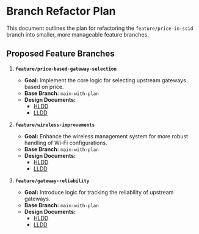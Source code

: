 # Branch Refactor Plan

This document outlines the plan for refactoring the `feature/price-in-ssid` branch into smaller, more manageable feature branches.

## Proposed Feature Branches

1.  **`feature/price-based-gateway-selection`**
    *   **Goal:** Implement the core logic for selecting upstream gateways based on price.
    *   **Base Branch:** `main-with-plan`
    *   **Design Documents:**
        *   [HLDD](docs/price-based-gateway-selection/HLDD.md)
        *   [LLDD](docs/price-based-gateway-selection/LLDD.md)

2.  **`feature/wireless-improvements`**
    *   **Goal:** Enhance the wireless management system for more robust handling of Wi-Fi configurations.
    *   **Base Branch:** `main-with-plan`
    *   **Design Documents:**
        *   [HLDD](docs/wireless-improvements/HLDD.md)
        *   [LLDD](docs/wireless-improvements/LLDD.md)

3.  **`feature/gateway-reliability`**
    *   **Goal:** Introduce logic for tracking the reliability of upstream gateways.
    *   **Base Branch:** `main-with-plan`
    *   **Design Documents:**
        *   [HLDD](docs/gateway-reliability/HLDD.md)
        *   [LLDD](docs/gateway-reliability/LLDD.md)